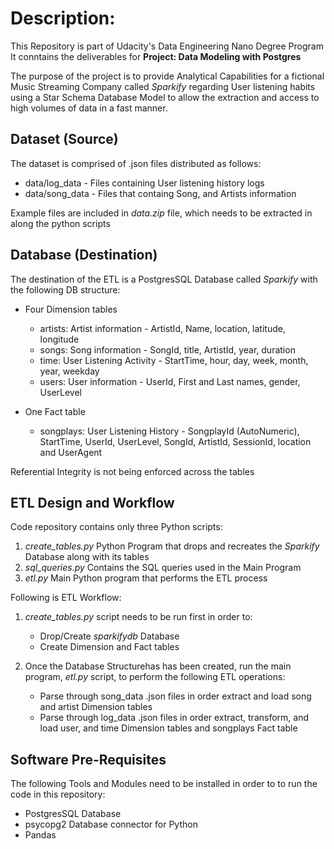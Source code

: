 # Description:
This Repository is part of Udacity's Data Engineering Nano Degree Program
It conntains the deliverables for **Project: Data Modeling with Postgres**

The purpose of the project is to provide Analytical Capabilities for a fictional Music Streaming Company called _Sparkify_
regarding User listening habits using a Star Schema Database Model to allow the extraction and access to high volumes of data 
in a fast manner.


## Dataset (Source)
The dataset is comprised of .json files distributed as follows:
* data/log_data - Files containing User listening history logs
* data/song_data - Files that containg Song, and Artists information

Example files are included in _data.zip_ file, which needs to be extracted in along the python scripts


## Database (Destination)
The destination of the ETL is a PostgresSQL Database called _Sparkify_ with the following DB structure:
* Four Dimension tables
    * artists: Artist information - ArtistId, Name, location, latitude, longitude 
    * songs:   Song information - SongId, title, ArtistId, year, duration
    * time:    User Listening Activity - StartTime, hour, day, week, month, year, weekday
    * users:   User information - UserId, First and Last names, gender, UserLevel

 * One Fact table
   * songplays: User Listening History - SongplayId (AutoNumeric), StartTime, UserId, UserLevel, SongId, ArtistId, SessionId, location and UserAgent

Referential Integrity is not being enforced across the tables


## ETL Design and Workflow
Code repository contains only three Python scripts:
1. _create_tables.py_ Python Program that drops and recreates the _Sparkify_ Database along with its tables
2. _sql_queries.py_ Contains the SQL queries used in the Main Program
3. _etl.py_ Main Python program that performs the ETL process

Following is ETL Workflow:
1. _create_tables.py_ script needs to be run first in order to:
    * Drop/Create _sparkifydb_ Database
    * Create Dimension and Fact tables

2. Once the Database Structurehas has been created, run the main program, _etl.py_ script, to perform the following ETL operations:
    * Parse through song_data .json files in order extract and load song and artist Dimension tables
    * Parse through log_data .json files in order extract, transform, and load user, and time Dimension tables and songplays Fact table


## Software Pre-Requisites
The following Tools and Modules need to be installed in order to to run the code in this repository:
* PostgresSQL Database
* psycopg2 Database connector for Python
* Pandas